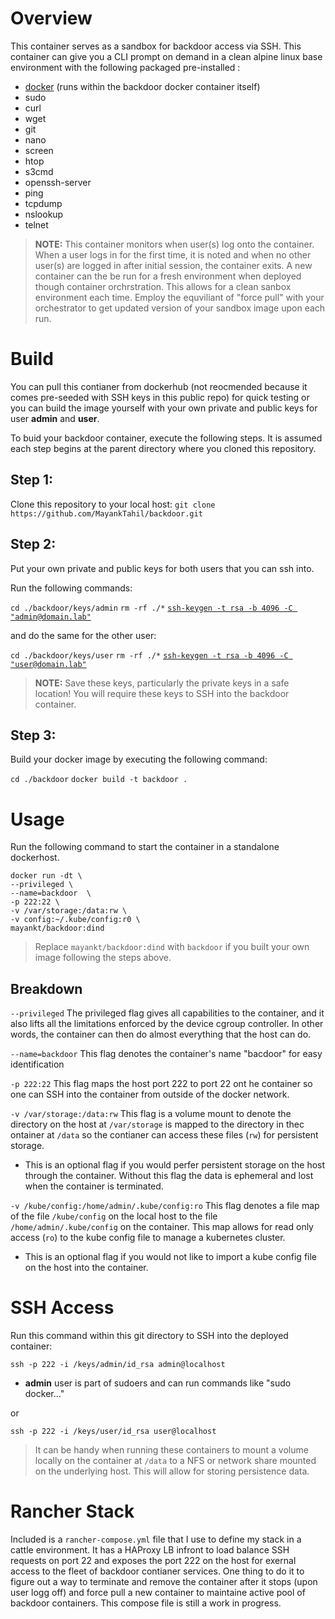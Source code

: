# Overview 

This container serves as a sandbox for backdoor access via SSH. This container can give you a CLI prompt on demand in a clean alpine linux base environment with the following packaged pre-installed : 

* [docker](https://hub.docker.com/_/docker/) (runs within the backdoor docker container itself)
* sudo
* curl
* wget
* git
* nano
* screen
* htop
* s3cmd
* openssh-server
* ping
* tcpdump
* nslookup 
* telnet

> **NOTE:** This container monitors when user(s) log onto the container. When a user logs in for the first time, it is noted and when no other user(s) are logged in after initial session, the container exits. A new container can the be run for a fresh environment when deployed though container orchrstration. This allows for a clean sanbox environment each time. Employ the equviliant of "force pull" with your orchestrator to get updated version of your sandbox image upon each run.

# Build

You can pull this contianer from dockerhub (not reocmended because it comes pre-seeded with SSH keys in this public repo) for quick testing or you can build the image yourself with your own private and public keys for user **admin** and **user**. 

To buid your backdoor container, execute the following steps. It is assumed each step begins at the parent directory where you cloned this repository. 

## Step 1: 

Clone this repository to your local host:
`git clone https://github.com/MayankTahil/backdoor.git`

## Step 2: 

Put your own private and public keys for both users that you can ssh into. 

Run the following commands: 

`cd ./backdoor/keys/admin`
`rm -rf ./*` 
[`ssh-keygen -t rsa -b 4096 -C "admin@domain.lab"`](https://help.github.com/articles/generating-a-new-ssh-key-and-adding-it-to-the-ssh-agent/)

and do the same for the other user:

`cd ./backdoor/keys/user`
`rm -rf ./*`
[`ssh-keygen -t rsa -b 4096 -C "user@domain.lab"`](https://help.github.com/articles/generating-a-new-ssh-key-and-adding-it-to-the-ssh-agent/)

> **NOTE:** Save these keys, particularly the private keys in a safe location! You will require these keys to SSH into the backdoor container.

## Step 3: 

Build your docker image by executing the following command: 

`cd ./backdoor`
`docker build -t backdoor .`

# Usage

Run the following command to start the container in a standalone dockerhost.

```
docker run -dt \
--privileged \
--name=backdoor  \
-p 222:22 \
-v /var/storage:/data:rw \
-v config:~/.kube/config:r0 \
mayankt/backdoor:dind
```

> Replace `mayankt/backdoor:dind` with `backdoor` if you built your own image following the steps above.

## Breakdown

`--privileged` The privileged flag gives all capabilities to the container, and it also lifts all the limitations enforced by the device cgroup controller. In other words, the container can then do almost everything that the host can do.

`--name=backdoor` This flag denotes the container's name "bacdoor" for easy identification

`-p 222:22` This flag maps the host port 222 to port 22 ont he container so one can SSH into the container from outside of the docker network. 

`-v /var/storage:/data:rw` This flag is a volume mount to denote the directory on the host at `/var/storage` is mapped to the directory in thec ontainer at `/data` so the contianer can access these files (`rw`) for persistent storage. 
  * This is an optional flag if you would perfer persistent storage on the host through the container. Without this flag the data is ephemeral and lost when the container is terminated. 

`-v /kube/config:/home/admin/.kube/config:ro` This flag denotes a file map of the file `/kube/config` on the local host to the file `/home/admin/.kube/config` on the container. This map allows for read only access (`ro`) to the kube config file to manage a kubernetes cluster.
  * This is an optional flag if you would not like to import a kube config file on the host into the container.

# SSH Access

Run this command within this git directory to SSH into the deployed container: 

`ssh -p 222 -i /keys/admin/id_rsa admin@localhost`

* **admin** user is part of sudoers and can run commands like "sudo docker..."

or 

`ssh -p 222 -i /keys/user/id_rsa user@localhost`

> It can be handy when running these containers to mount a volume locally on the container at `/data` to a NFS or network share mounted on the underlying host. This will allow for storing persistence data.

# Rancher Stack 

Included is a `rancher-compose.yml` file that I use to define my stack in a cattle environment. It has a HAProxy LB infront to load balance SSH requests on port 22 and exposes the port 222 on the host for exernal access to the fleet of backdoor contianer services. One thing to do it to figure out a way to terminate and remove the container after it stops (upon user logg off) and force pull a new container to maintaine active pool of backdoor containers. This compose file is still a work in progress.  